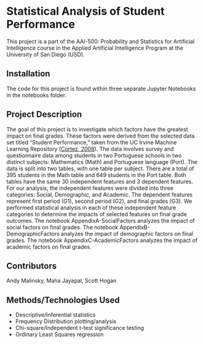 # Statistical Analysis of Student Performance
This project is a part of the AAI-500: Probability and Statistics for Artificial Intelligence course in the Applied Artificial Intelligence Program at the University of San Diego (USD). 

## Installation
The code for this project is found within three separate Jupyter Notebooks in the notebooks folder.

## Project Description
The goal of this project is to investigate which factors have the greatest impact on final grades. These factors were derived from the selected data set titled “Student Performance,” taken from the UC Irvine Machine Learning Repository ([Cortez, 2008](https://archive.ics.uci.edu/dataset/320/student+performance)). The data involves survey and questionnaire data among students in two Portuguese schools in two distinct subjects: Mathematics (Math) and Portuguese language (Port). The data is split into two tables, with one
table per subject. There are a total of 395 students in the Math table and 649 students in the Port table. Both tables have the same 30 independent features and 3 dependent features. For our analysis, the independent features were divided into three categories: Social, Demographic, and Academic. The dependent features represent first period (G1), second period (G2), and final grades (G3). We performed statistical analysis in each of these independent feature categories to determine the impacts of selected features on final grade outcomes. The notebook AppendixA-SocialFactors analyzes the impact of social factors on final grades. The notebook AppendixB-DemographicFactors analyzes the impact of demographic factors on final grades. The notebook AppendixC-AcademicFactors analyzes the impact of academic factors on final grades.

## Contributors
Andy Malinsky, Maha Jayapal, Scott Hogan

## Methods/Technologies Used
* Descriptive/Inferential statistics
* Frequency Distribution plotting/analysis
* Chi-square/Independent t-test significance testing
* Ordinary Least Squares regression
